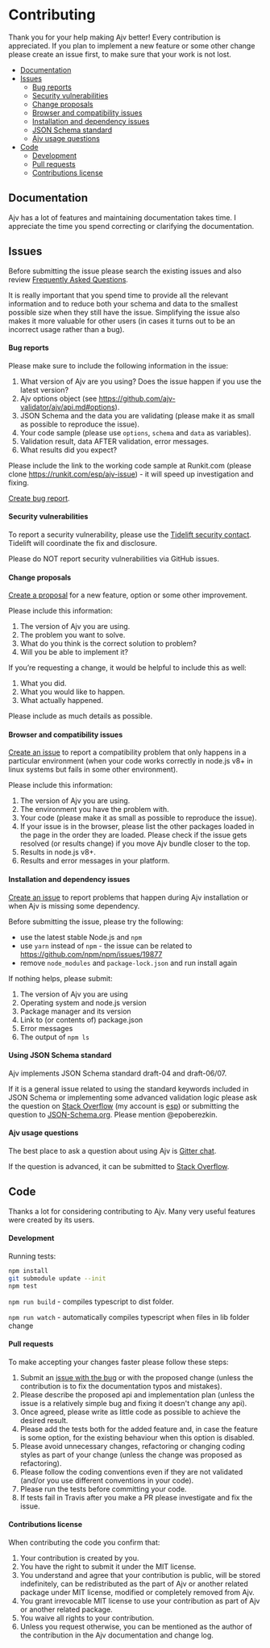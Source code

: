 # Contributing

Thank you for your help making Ajv better! Every contribution is appreciated. If you plan to implement a new feature or some other change please create an issue first, to make sure that your work is not lost.

- [Documentation](#documentation)
- [Issues](#issues)
  - [Bug reports](#bug-reports)
  - [Security vulnerabilities](#security-vulnerabilities)
  - [Change proposals](#changes)
  - [Browser and compatibility issues](#compatibility)
  - [Installation and dependency issues](#installation)
  - [JSON Schema standard](#json-schema)
  - [Ajv usage questions](#usage)
- [Code](#code)
  - [Development](#development)
  - [Pull requests](#pull-requests)
  - [Contributions license](#contributions-license)

## Documentation

Ajv has a lot of features and maintaining documentation takes time. I appreciate the time you spend correcting or clarifying the documentation.

## Issues

Before submitting the issue please search the existing issues and also review [Frequently Asked Questions](./docs/faq.md).

It is really important that you spend time to provide all the relevant information and to reduce both your schema and data to the smallest possible size when they still have the issue. Simplifying the issue also makes it more valuable for other users (in cases it turns out to be an incorrect usage rather than a bug).

#### Bug reports

Please make sure to include the following information in the issue:

1. What version of Ajv are you using? Does the issue happen if you use the latest version?
2. Ajv options object (see https://github.com/ajv-validator/ajv/api.md#options).
3. JSON Schema and the data you are validating (please make it as small as possible to reproduce the issue).
4. Your code sample (please use `options`, `schema` and `data` as variables).
5. Validation result, data AFTER validation, error messages.
6. What results did you expect?

Please include the link to the working code sample at Runkit.com (please clone https://runkit.com/esp/ajv-issue) - it will speed up investigation and fixing.

[Create bug report](https://github.com/ajv-validator/ajv/issues/new?template=bug-or-error-report.md).

#### Security vulnerabilities

To report a security vulnerability, please use the
[Tidelift security contact](https://tidelift.com/security).
Tidelift will coordinate the fix and disclosure.

Please do NOT report security vulnerabilities via GitHub issues.

#### <a name="changes"></a>Change proposals

[Create a proposal](https://github.com/ajv-validator/ajv/issues/new?template=change.md) for a new feature, option or some other improvement.

Please include this information:

1. The version of Ajv you are using.
2. The problem you want to solve.
3. What do you think is the correct solution to problem?
4. Will you be able to implement it?

If you’re requesting a change, it would be helpful to include this as well:

1. What you did.
2. What you would like to happen.
3. What actually happened.

Please include as much details as possible.

#### <a name="compatibility"></a>Browser and compatibility issues

[Create an issue](https://github.com/ajv-validator/ajv/issues/new?template=compatibility.md) to report a compatibility problem that only happens in a particular environment (when your code works correctly in node.js v8+ in linux systems but fails in some other environment).

Please include this information:

1. The version of Ajv you are using.
2. The environment you have the problem with.
3. Your code (please make it as small as possible to reproduce the issue).
4. If your issue is in the browser, please list the other packages loaded in the page in the order they are loaded. Please check if the issue gets resolved (or results change) if you move Ajv bundle closer to the top.
5. Results in node.js v8+.
6. Results and error messages in your platform.

#### <a name="installation"></a>Installation and dependency issues

[Create an issue](https://github.com/ajv-validator/ajv/issues/new?template=installation.md) to report problems that happen during Ajv installation or when Ajv is missing some dependency.

Before submitting the issue, please try the following:

- use the latest stable Node.js and `npm`
- use `yarn` instead of `npm` - the issue can be related to https://github.com/npm/npm/issues/19877
- remove `node_modules` and `package-lock.json` and run install again

If nothing helps, please submit:

1. The version of Ajv you are using
2. Operating system and node.js version
3. Package manager and its version
4. Link to (or contents of) package.json
5. Error messages
6. The output of `npm ls`

#### <a name="json-schema"></a>Using JSON Schema standard

Ajv implements JSON Schema standard draft-04 and draft-06/07.

If it is a general issue related to using the standard keywords included in JSON Schema or implementing some advanced validation logic please ask the question on [Stack Overflow](https://stackoverflow.com/questions/ask?tags=jsonschema,ajv) (my account is [esp](https://stackoverflow.com/users/1816503/esp)) or submitting the question to [JSON-Schema.org](https://github.com/json-schema-org/json-schema-spec/issues/new). Please mention @epoberezkin.

#### <a name="usage"></a>Ajv usage questions

The best place to ask a question about using Ajv is [Gitter chat](https://gitter.im/ajv-validator/ajv).

If the question is advanced, it can be submitted to [Stack Overflow](http://stackoverflow.com/questions/ask?tags=jsonschema,ajv).

## Code

Thanks a lot for considering contributing to Ajv. Many very useful features were created by its users.

#### Development

Running tests:

```bash
npm install
git submodule update --init
npm test
```

`npm run build` - compiles typescript to dist folder.

`npm run watch` - automatically compiles typescript when files in lib folder change

#### Pull requests

To make accepting your changes faster please follow these steps:

1. Submit an [issue with the bug](https://github.com/ajv-validator/ajv/issues/new) or with the proposed change (unless the contribution is to fix the documentation typos and mistakes).
2. Please describe the proposed api and implementation plan (unless the issue is a relatively simple bug and fixing it doesn't change any api).
3. Once agreed, please write as little code as possible to achieve the desired result.
4. Please add the tests both for the added feature and, in case the feature is some option, for the existing behaviour when this option is disabled.
5. Please avoid unnecessary changes, refactoring or changing coding styles as part of your change (unless the change was proposed as refactoring).
6. Please follow the coding conventions even if they are not validated (and/or you use different conventions in your code).
7. Please run the tests before committing your code.
8. If tests fail in Travis after you make a PR please investigate and fix the issue.

#### Contributions license

When contributing the code you confirm that:

1. Your contribution is created by you.
2. You have the right to submit it under the MIT license.
3. You understand and agree that your contribution is public, will be stored indefinitely, can be redistributed as the part of Ajv or another related package under MIT license, modified or completely removed from Ajv.
4. You grant irrevocable MIT license to use your contribution as part of Ajv or another related package.
5. You waive all rights to your contribution.
6. Unless you request otherwise, you can be mentioned as the author of the contribution in the Ajv documentation and change log.

